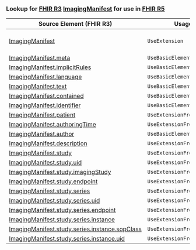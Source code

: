 ### Lookup for [FHIR R3](https://hl7.org/fhir/STU3/) [ImagingManifest](https://hl7.org/fhir/STU3/ImagingManifest.html) for use in [FHIR R5](https://hl7.org/fhir/R5/)

| Source Element (FHIR R3) | Usage | Target |
| -------------- | ----- | ------ |
| [ImagingManifest](https://hl7.org/fhir/STU3/ImagingManifest.html#resource) | `UseExtension` | [http://hl7.org/fhir/3.0/StructureDefinition/extension-ImagingManifest](StructureDefinition-ext-R3-ImagingManifest.html) |
| [ImagingManifest.meta](https://hl7.org/fhir/STU3/ImagingManifest.html#resource) | `UseBasicElement` | [Resource.meta](https://hl7.org/fhir/R5/Resource.html#resource) |
| [ImagingManifest.implicitRules](https://hl7.org/fhir/STU3/ImagingManifest.html#resource) | `UseBasicElement` | [Resource.implicitRules](https://hl7.org/fhir/R5/Resource.html#resource) |
| [ImagingManifest.language](https://hl7.org/fhir/STU3/ImagingManifest.html#resource) | `UseBasicElement` | [Resource.language](https://hl7.org/fhir/R5/Resource.html#resource) |
| [ImagingManifest.text](https://hl7.org/fhir/STU3/ImagingManifest.html#resource) | `UseBasicElement` | [DomainResource.text](https://hl7.org/fhir/R5/DomainResource.html#resource) |
| [ImagingManifest.contained](https://hl7.org/fhir/STU3/ImagingManifest.html#resource) | `UseBasicElement` | [DomainResource.contained](https://hl7.org/fhir/R5/DomainResource.html#resource) |
| [ImagingManifest.identifier](https://hl7.org/fhir/STU3/ImagingManifest.html#resource) | `UseBasicElement` | [Basic.identifier](https://hl7.org/fhir/R5/Basic.html#resource) |
| [ImagingManifest.patient](https://hl7.org/fhir/STU3/ImagingManifest.html#resource) | `UseExtensionFromAncestor` | - |
| [ImagingManifest.authoringTime](https://hl7.org/fhir/STU3/ImagingManifest.html#resource) | `UseExtensionFromAncestor` | - |
| [ImagingManifest.author](https://hl7.org/fhir/STU3/ImagingManifest.html#resource) | `UseBasicElement` | [Basic.author](https://hl7.org/fhir/R5/Basic.html#resource) |
| [ImagingManifest.description](https://hl7.org/fhir/STU3/ImagingManifest.html#resource) | `UseExtensionFromAncestor` | - |
| [ImagingManifest.study](https://hl7.org/fhir/STU3/ImagingManifest.html#resource) | `UseExtensionFromAncestor` | - |
| [ImagingManifest.study.uid](https://hl7.org/fhir/STU3/ImagingManifest.html#resource) | `UseExtensionFromAncestor` | - |
| [ImagingManifest.study.imagingStudy](https://hl7.org/fhir/STU3/ImagingManifest.html#resource) | `UseExtensionFromAncestor` | - |
| [ImagingManifest.study.endpoint](https://hl7.org/fhir/STU3/ImagingManifest.html#resource) | `UseExtensionFromAncestor` | - |
| [ImagingManifest.study.series](https://hl7.org/fhir/STU3/ImagingManifest.html#resource) | `UseExtensionFromAncestor` | - |
| [ImagingManifest.study.series.uid](https://hl7.org/fhir/STU3/ImagingManifest.html#resource) | `UseExtensionFromAncestor` | - |
| [ImagingManifest.study.series.endpoint](https://hl7.org/fhir/STU3/ImagingManifest.html#resource) | `UseExtensionFromAncestor` | - |
| [ImagingManifest.study.series.instance](https://hl7.org/fhir/STU3/ImagingManifest.html#resource) | `UseExtensionFromAncestor` | - |
| [ImagingManifest.study.series.instance.sopClass](https://hl7.org/fhir/STU3/ImagingManifest.html#resource) | `UseExtensionFromAncestor` | - |
| [ImagingManifest.study.series.instance.uid](https://hl7.org/fhir/STU3/ImagingManifest.html#resource) | `UseExtensionFromAncestor` | - |
